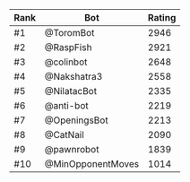 Rank|Bot|Rating
---|---|---
#1|@ToromBot|2946
#2|@RaspFish|2921
#3|@colinbot|2648
#4|@Nakshatra3|2558
#5|@NilatacBot|2335
#6|@anti-bot|2219
#7|@OpeningsBot|2213
#8|@CatNail|2090
#9|@pawnrobot|1839
#10|@MinOpponentMoves|1014
